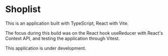 # Shoplist

This is an application built with TypeScript, React with Vite.

The focus during this build was on the React hook useReducer with React's
Context API, and testing the application through Vitest.

This application is under development.
